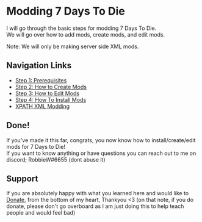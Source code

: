 # Modding 7 Days To Die
I will go through the basic steps for modding 7 Days To Die.   
We will go over how to add mods, create mods, and edit mods.   

Note: We will only be making server side XML mods.
## Navigation Links
+ [Step 1: Prerequisites](..//main/Sections/prerequisties.md)
+ [Step 2: How to Create Mods](..//main/Sections/create.md)
+ [Step 3: How to Edit Mods](..//main/Sections/edit.md)
+ [Step 4: How To Install Mods](..//main/Sections/modInstall.md)
+ [XPATH XML Modding](..//main/Sections/xpaths.md)
## Done!
If you've made it this far, congrats, you now know how to install/create/edit mods for 7 Days to Die!   
If you want to know anything or have questions you can reach out to me on discord; RobbieW#6655 (dont abuse it)
## Support
If you are absolutely happy with what you learned here and would like to [Donate](https://streamlabs.com/robbiew1337/tip), from the bottom of my heart, Thankyou <3
(on that note, if you do donate, please don't go overboard as I am just doing this to help teach people and would feel bad)
